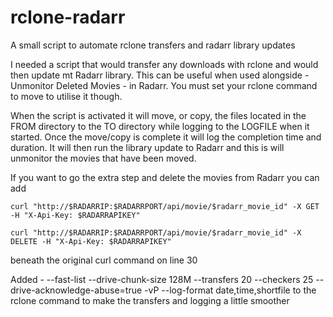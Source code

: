 # rclone-radarr
A small script to automate rclone transfers and radarr library updates

I needed a script that would transfer any downloads with rclone and would then update mt Radarr library. 
This can be useful when used alongside - Unmonitor Deleted Movies - in Radarr. 
You must set your rclone command to move to utilise it though. 

When the script is activated it will move, or copy, the files located in the FROM directory to the TO directory while logging to the LOGFILE when it started. 
Once the move/copy is complete it will log the completion time and duration. 
It will then run the library update to Radarr and this is will unmonitor the movies that have been moved. 

If you want to go the extra step and delete the movies from Radarr you can add

`curl "http://$RADARRIP:$RADARRPORT/api/movie/$radarr_movie_id" -X GET -H "X-Api-Key: $RADARRAPIKEY"`

`curl "http://$RADARRIP:$RADARRPORT/api/movie/$radarr_movie_id" -X DELETE -H "X-Api-Key: $RADARRAPIKEY"`

beneath the original curl command on line 30

Added - --fast-list --drive-chunk-size 128M --transfers 20 --checkers 25 --drive-acknowledge-abuse=true -vP --log-format date,time,shortfile
to the rclone command to make the transfers and logging a little smoother
